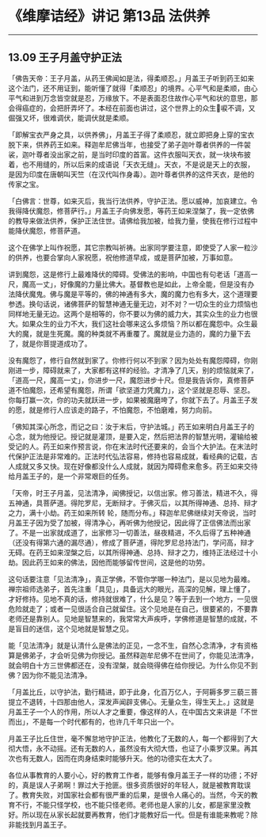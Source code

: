 # 《维摩诘经》讲记 第13品 法供养

------

## 13.09 王子月盖守护正法

「佛告天帝：王子月盖，从药王佛闻如是法，得柔顺忍。」月盖王子听到药王如来这个法门，还不用证到，能听懂了就得「柔顺忍」的境界。心平气和是柔顺，由心平气和进到万念皆空就是忍，万缘放下。不是表面忍住故作心平气和状的意思，那会得癌症的，会把肝弄坏了。本经在前面也讲过，这个世界上的众生𢘙唳不调，又倔强又坏，很难调伏，能调伏就是柔顺。

「即解宝衣严身之具，以供养佛」，月盖王子得了柔顺忍，就立即把身上穿的宝衣脱下来，供养药王如来。释迦牟尼佛当年，也接受了弟子迦叶尊者供养的一件袈裟，迦叶尊者没出家之前，是当时印度的首富。这件衣服叫天衣，就一块块布披着，也不用缝的，所以后来的成语说「天衣无缝」。天衣，不是说是天上的衣服，是因为印度在唐朝叫天竺（在汉代叫作身毒）。迦叶尊者供养的这件天衣，是他的传家之宝。

「白佛言：世尊，如来灭后，我当行法供养，守护正法。愿以威神，加哀建立。令我得降伏魔怨，修菩萨行。」月盖王子向佛发愿，等药王如来涅槃了，我一定依佛的教导来做法供养，保护正法住世。请佛给我加被，给我力量，使我在修行过程中能降伏魔怨，修菩萨道。

这个在佛学上叫作祝愿，其它宗教叫祈祷。出家同学要注意，即使受了人家一粒沙的供养，也要合掌向人家祝愿，祝他修道早成，或是菩萨加被，万事如意。

讲到魔怨，这是修行上最难降伏的障碍。受佛法的影响，中国也有句老话「道高一尺，魔高一丈」，好像魔的力量比佛大。基督教也是如此，上帝全能，但是没有办法降伏魔鬼。佛与魔是平等的，佛的神通有多大，魔的魔力也有多大，这个道理要参透。换句话说，诸佛菩萨的智慧神通无量无边，对不对？一切众生的业力烦恼也同样地无量无边。这两个是相等的，你不要以为佛的威力大，其实众生的业力也很大。如果众生的业力不大，我们这社会哪来这么多烦恼？所以都在魔怨中。众生最大的魔，就是生死魔。魔的种类就不再重覆了。魔就是业力造的，魔的力量下去了，就是你菩提道成功了。

没有魔怨了，修行自然就到家了。你修行何以不到家？因为处处有魔怨障碍，你刚刚进一步，障碍就来了，大家都有这样的经验。才清净了几天，别的烦恼就来了，「道高一尺，魔高一丈」，你进步一尺，魔怨进步十尺。但是我告诉你，真修菩萨道不怕魔怨，还希望有魔怨，所谓「欲坚道力凭魔力」，这个坚就是忍辱、坚忍。你每打赢一次，你的功夫就跃进一步，如果被魔磨垮了，你就下去了。月盖王子发的愿，就是修行人应该走的路子，不怕魔怨，不怕磨难，努力向前。

「佛知其深心所念，而记之曰：汝于末后，守护法城。」药王如来明白月盖王子的心念，就为他授记。授记就是灌顶，是要入定，然后把法界的智慧光明，灌输给被受记的人。药王如来作预言说，你在末法时代还要来的，会当个大护法。在末法时代保护正法是非常难的。正法时代弘法容易，修持也容易成就，看经典的记载，古人成就又多又快。现在好像都没什么人成就，就因为障碍愈来愈多。药王如来交待给月盖王子的，是一个非常艰巨的任务。

「天帝，时王子月盖，见法清净，闻佛授记，以信出家。修习善法，精进不久，得五神通，具菩萨道。得陀罗尼，无断辩才。于佛灭后，以其所得神通、总持、辩才之力，满十小劫。药王如来所转 轮，随而分布。」释迦牟尼佛继续对天帝说，当时月盖王子因为受了加被，得清净心，再听佛为他授记，因此得了正信佛法而出家了。不是一出家就成道了，出家修习一切善法，昼夜精进，不久后得了五种神通（还没有得第六通的漏尽通），修成了菩萨道，得陀罗尼总持法门，学问高，辩才无碍。在药王如来涅槃之后，以其所得神通、总持、辩才之力，维持正法经过十小劫。因此药王如来的佛法，因他而能够留传世间，这是他的功劳。

这句话要注意「见法清净」，真正学佛，不管你学哪一种法门，是以见地为最难。禅宗祖师选弟子，首先注重「具见」，具备远大的眼光，高深的见解，理上懂了，才好修持。见地不真的话，修持就很难了，什么是见？等于去到一个地方，一见很危险就走了；或者一见很适合自己就留住。这个见地是在自己，很要紧的，不要靠老师还是靠别人。见地是智慧来的，我常常大声疾呼，学佛修道是智慧的成就，不是盲目的迷信，这个见地就是智慧之见。

能「见法清净」就是认清什么是佛法的正见，一念不生，自然心念清净，才有资格算是佛弟子，才会听见佛为你授记。虽然释迦牟尼佛不在世间了，你能见法清净，就会明白十方三世佛都还在，没有涅槃，就会晓得佛在给你授记。为什么你见不到佛？因为你不能见法清净。

「月盖比丘，以守护法，勤行精进，即于此身，化百万亿人，于阿耨多罗三藐三菩提立不退转，十四那由他人，深发声闻辟支佛心。无量众生，得生天上。」这就是月盖王子一个人的作用，所以人才之重要，像这样的人，在中国古文来讲是「不世而出」，不是每一个时代都有的，也许几千年只出一个。

月盖王子比丘住世，毫不懈怠地守护正法，他教化了无数的人，每一个都得到了大彻大悟，永不动摇。还有无数的人，虽然没有大彻大悟，也证了小乘罗汉果。再其次也有无数人，因而在肉身结束时能够升天。他的功德实在太大了。

各位从事教育的人要小心，好的教育工作者，能够有像月盖王子一样的功德；不好的，真是误人子弟啊！罪过大于抢匪。很多资质很好的年轻人，就是被教育耽误了。教育失败，对国家社会都有很严重的后果，是很令人痛心的。当然，今天的教育不行，不能只怪学校，也不能只怪老师。老师也是人家的儿女，都是家里没教好。所以现在从家长起就要再教育，他们才能教好后一代。但是有谁能来教呢？除非能找到月盖王子。

